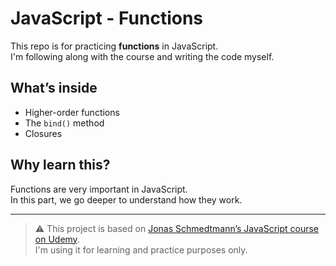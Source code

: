 # JavaScript - Functions
This repo is for practicing **functions** in JavaScript.  
I'm following along with the course and writing the code myself.

## What’s inside

- Higher-order functions  
- The `bind()` method  
- Closures  

## Why learn this?

Functions are very important in JavaScript.  
In this part, we go deeper to understand how they work.


---

> ⚠️ This project is based on [Jonas Schmedtmann’s JavaScript course on Udemy](https://www.udemy.com/course/the-complete-javascript-course/?couponCode=ST14MT150425G3).  
> I'm using it for learning and practice purposes only.
